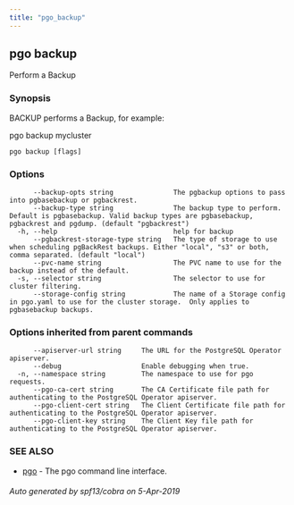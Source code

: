 ```yaml
---
title: "pgo_backup"
---
```

## pgo backup

Perform a Backup

### Synopsis

BACKUP performs a Backup, for example:

  pgo backup mycluster

```
pgo backup [flags]
```

### Options

```
      --backup-opts string               The pgbackup options to pass into pgbasebackup or pgbackrest.
      --backup-type string               The backup type to perform. Default is pgbasebackup. Valid backup types are pgbasebackup, pgbackrest and pgdump. (default "pgbackrest")
  -h, --help                             help for backup
      --pgbackrest-storage-type string   The type of storage to use when scheduling pgBackRest backups. Either "local", "s3" or both, comma separated. (default "local")
      --pvc-name string                  The PVC name to use for the backup instead of the default.
  -s, --selector string                  The selector to use for cluster filtering.
      --storage-config string            The name of a Storage config in pgo.yaml to use for the cluster storage.  Only applies to pgbasebackup backups.
```

### Options inherited from parent commands

```
      --apiserver-url string     The URL for the PostgreSQL Operator apiserver.
      --debug                    Enable debugging when true.
  -n, --namespace string         The namespace to use for pgo requests.
      --pgo-ca-cert string       The CA Certificate file path for authenticating to the PostgreSQL Operator apiserver.
      --pgo-client-cert string   The Client Certificate file path for authenticating to the PostgreSQL Operator apiserver.
      --pgo-client-key string    The Client Key file path for authenticating to the PostgreSQL Operator apiserver.
```

### SEE ALSO

* [pgo](/operatorcli/cli/pgo/)	 - The pgo command line interface.

###### Auto generated by spf13/cobra on 5-Apr-2019
